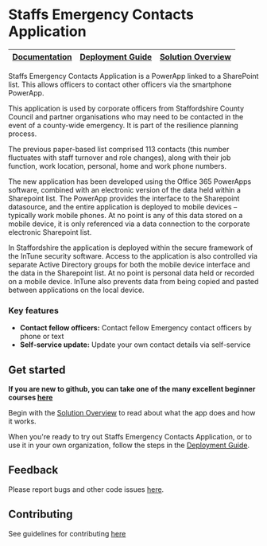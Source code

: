 # Staffs Emergency Contacts Application

| [Documentation](https://github.com/LRG-Champions/template/wiki) | [Deployment Guide](https://github.com/LRG-Champions/StaffsEmergencyContacts/wiki/Deployment-Guide) | [Solution Overview](https://github.com/LRG-ChampionsStaffsEmergencyContacts/wiki/Solution-Overview) |
| ---- | ---- | ---- |

Staffs Emergency Contacts Application is a PowerApp linked to a SharePoint list.  This allows officers to contact other officers via the smartphone PowerApp.

This application is used by corporate officers from Staffordshire County Council and partner organisations who may need to be contacted in the event of a county-wide emergency. It is part of the resilience planning process.

The previous paper-based list comprised 113 contacts (this number fluctuates with staff turnover and role changes), along with their job function, work location, personal, home and work phone numbers.

The new application has been developed using the Office 365 PowerApps software, combined with an electronic version of the data held within a Sharepoint list. The PowerApp provides the interface to the Sharepoint datasource, and the entire application is deployed to mobile devices – typically work mobile phones. At no point is any of this data stored on a mobile device, it is only referenced via a data connection to the corporate electronic Sharepoint list.

In Staffordshire the application is deployed within the secure framework of the InTune security software. Access to the application is also controlled via separate Active Directory groups for both the mobile device interface and the data in the Sharepoint list. At no point is personal data held or recorded on a mobile device.  InTune also prevents data from being copied and pasted between applications on the local device.

### Key features
* **Contact fellow officers:** Contact fellow Emergency contact officers by phone or text
* **Self-service update:** Update your own contact details via self-service

## Get started

**If you are new to github, you can take one of the many excellent beginner courses [here](https://lab.github.com/)**

Begin with the [Solution Overview](https://github.com/LRG-Champions/template/wiki/Solution-Overview) to read about what the app does and how it works.

When you're ready to try out Staffs Emergency Contacts Application, or to use it in your own organization, follow the steps in the [Deployment Guide](https://github.com/LRG-Champions/template/wiki/Deployment-Guide).

## Feedback

Please report bugs and other code issues [here](https://github.com/LRG-Champions/StaffsEmergencyContacts/issues).


## Contributing

See guidelines for contributing [here](https://github.com/LRG-Champions/template/blob/main/CONTRIBUTING.md)
